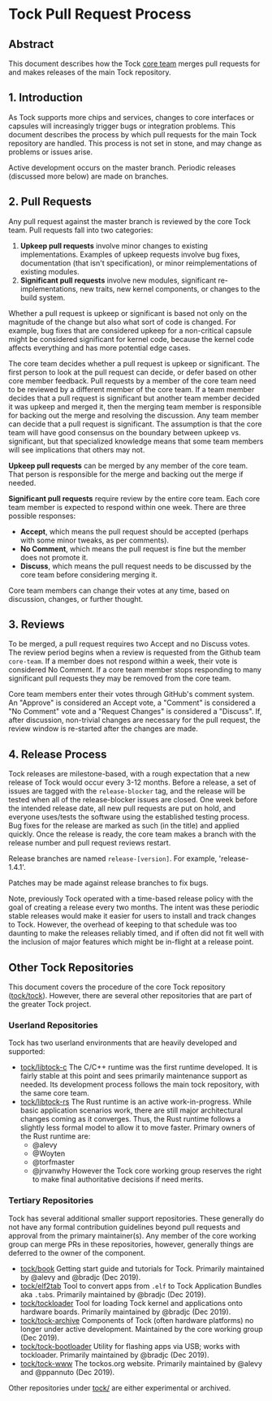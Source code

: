 # Tock Pull Request Process

## Abstract

This document describes how the Tock [core team](../CoreTeam.md) merges pull
requests for and makes releases of the main Tock repository.

## 1. Introduction

As Tock supports more chips and services, changes to core interfaces or
capsules will increasingly trigger bugs or integration problems. This
document describes the process by which pull requests for the main
Tock repository are handled. This process is not set in stone, and may
change as problems or issues arise.

Active development occurs on the master branch. Periodic releases (discussed
more below) are made on branches.

## 2. Pull Requests

Any pull request against the master branch is reviewed by the core Tock
team. Pull requests fall into two categories:

1. **Upkeep pull requests** involve minor changes to existing implementations.
   Examples of upkeep requests involve bug fixes, documentation (that isn't
   specification), or minor reimplementations of existing modules.
1. **Significant pull requests** involve new modules, significant
   re-implementations, new traits, new kernel components, or changes to the
   build system.

Whether a pull request is upkeep or significant is based not only on the
magnitude of the change but also what sort of code is changed. For example,
bug fixes that are considered upkeep for a non-critical capsule might be
considered significant for kernel code, because the kernel code affects
everything and has more potential edge cases.

The core team decides whether a pull request is upkeep or significant. The
first person to look at the pull request can decide, or defer based on
other core member feedback. Pull requests by a member of the core team need
to be reviewed by a different member of the core team. If a team member
decides that a pull request is significant but another team member decided
it was upkeep and merged it, then the merging team member is responsible for
backing out the merge and resolving the discussion. Any team member
can decide that a pull request is significant. The assumption is that the
core team will have good consensus on the boundary between upkeep vs.
significant, but that specialized knowledge means that some team members will
see implications that others may not.

**Upkeep pull requests** can be merged by any member of the core team. That
person is responsible for the merge and backing out the merge if needed.

**Significant pull requests** require review by the entire core team. Each
core team member is expected to respond within one week. There are three
possible responses:

  - **Accept**, which means the pull request should be accepted (perhaps
    with some minor tweaks, as per comments).
  - **No Comment**, which means the pull request is fine but the member
    does not promote it.
  - **Discuss**, which means the pull request needs to be discussed by the
    core team before considering merging it.

Core team members can change their votes at any time, based on discussion,
changes, or further thought.

## 3. Reviews

To be merged, a pull request requires two Accept and no Discuss votes. The
review period begins when a review is requested from the Github team
`core-team`. If a member does not respond within a week, their vote is
considered No Comment. If a core team member stops responding to many
significant pull requests they may be removed from the core team.

Core team members enter their votes through GitHub's comment system. An
"Approve" is considered an Accept vote, a "Comment" is considered a "No
Comment" vote and a "Request Changes" is considered a "Discuss". If, after
discussion, non-trivial changes are necessary for the pull request, the review
window is re-started after the changes are made.

## 4. Release Process

Tock releases are milestone-based, with a rough expectation that a new release
of Tock would occur every 3-12 months. Before a release, a set of issues are
tagged with the `release-blocker` tag, and the release will be tested when all
of the release-blocker issues are closed. One week before the intended release
date, all new pull requests are put on hold, and everyone uses/tests the
software using the established testing process. Bug fixes for the release are
marked as such (in the title) and applied quickly. Once the release is ready,
the core team makes a branch with the release number and pull request reviews
restart.

Release branches are named `release-[version]`. For example, 'release-1.4.1'.

Patches may be made against release branches to fix bugs.

Note, previously Tock operated with a time-based release policy with the goal of
creating a release every two months. The intent was these periodic stable
releases would make it easier for users to install and track changes to Tock.
However, the overhead of keeping to that schedule was too daunting to make the
releases reliably timed, and if often did not fit well with the inclusion of
major features which might be in-flight at a release point.

## Other Tock Repositories

This document covers the procedure of the core Tock repository
([tock/tock](https://github.com/tock/tock)). However, there are several other
repositories that are part of the greater Tock project.

### Userland Repositories

Tock has two userland environments that are heavily developed and supported:

 - [tock/libtock-c](https://github.com/tock/libtock-c) The C/C++ runtime was
   the first runtime developed. It is fairly stable at this point and sees
   primarily maintenance support as needed. Its development process follows
   the main tock repository, with the same core team.
 - [tock/libtock-rs](https://github.com/tock/libtock-rs) The Rust runtime is an
   active work-in-progress. While basic application scenarios work, there are
   still major architectural changes coming as it converges. Thus, the Rust
   runtime follows a slightly less formal model to allow it to move faster.
   Primary owners of the Rust runtime are:
    - @alevy
    - @Woyten
    - @torfmaster
    - @jrvanwhy
   However the Tock core working group reserves the right to make final
   authoritative decisions if need merits.

### Tertiary Repositories

Tock has several additional smaller support repositories. These generally do
not have any formal contribution guidelines beyond pull requests and approval
from the primary maintainer(s). Any member of the core working group can merge
PRs in these repositories, however, generally things are deferred to the owner
of the component.

 - [tock/book](https://github.com/tock/book) Getting start guide and tutorials
   for Tock.
   Primarily maintained by @alevy and @bradjc (Dec 2019).
 - [tock/elf2tab](https://github.com/tock/elf2tab) Tool to convert apps from
   `.elf` to Tock Application Bundles aka `.tab`s.
   Primarily maintained by @bradjc (Dec 2019).
 - [tock/tockloader](https://github.com/tock/tockloader) Tool for loading Tock
   kernel and applications onto hardware boards.
   Primarily maintained by @bradjc (Dec 2019).
 - [tock/tock-archive](https://github.com/tock/tock-archive) Components of Tock
   (often hardware platforms) no longer under active development.
   Maintained by the core working group (Dec 2019).
 - [tock/tock-bootloader](https://github.com/tock/tock-bootloader) Utility for
   flashing apps via USB; works with tockloader.
   Primarily maintained by @bradjc (Dec 2019).
 - [tock/tock-www](https://github.com/tock/tock-www) The tockos.org website.
   Primarily maintained by @alevy and @ppannuto (Dec 2019).

Other repositories under [tock/](https://github.com/tock) are either
experimental or archived.
